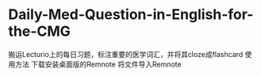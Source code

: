 # Daily-Med-Question-in-English-for-the-CMG
搬运Lecturio上的每日习题，标注重要的医学词汇，并将其cloze成flashcard
使用方法
下载安装桌面版的Remnote
将文件导入Remnote
